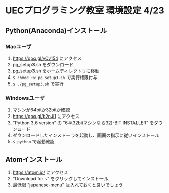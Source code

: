 # UECプログラミング教室 環境設定 4/23  

## Python(Anaconda)インストール  

### Macユーザ  
1. https://goo.gl/yCv154 にアクセス  
2. pg_setup3.sh をダウンロード  
3. pg_setup3.sh をホームディレクトリに移動  
4. `$ chmod +x pg_setup3.sh` で実行権限付与  
5. `$ ./pg_setup3.sh` で実行  

### Windowsユーザ  
1. マシンが64bitか32bitか確認  
2. https://goo.gl/b2nJi1 にアクセス
3. "Python 3.6 version" の "64(32bitマシンなら32)-BIT INSTALLER" をダウンロード  
4. ダウンロードしたインストーラを起動し、画面の指示に従いインストール  
5. `$ python` で起動確認  

## Atomインストール  
1. https://atom.io/ にアクセス  
2. "Download for ~" をクリックしてインストール  
3. 最低限 "japanese-menu" は入れておくと良いでしょう  

